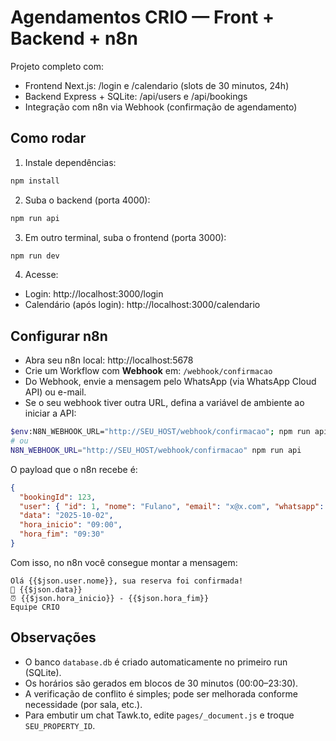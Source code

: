 
# Agendamentos CRIO — Front + Backend + n8n

Projeto completo com:
- Frontend Next.js: /login e /calendario (slots de 30 minutos, 24h)
- Backend Express + SQLite: /api/users e /api/bookings
- Integração com n8n via Webhook (confirmação de agendamento)

## Como rodar

1) Instale dependências:
```bash
npm install
```

2) Suba o backend (porta 4000):
```bash
npm run api
```

3) Em outro terminal, suba o frontend (porta 3000):
```bash
npm run dev
```

4) Acesse:
- Login: http://localhost:3000/login
- Calendário (após login): http://localhost:3000/calendario

## Configurar n8n

- Abra seu n8n local: http://localhost:5678
- Crie um Workflow com **Webhook** em: `/webhook/confirmacao`
- Do Webhook, envie a mensagem pelo WhatsApp (via WhatsApp Cloud API) ou e-mail.
- Se o seu webhook tiver outra URL, defina a variável de ambiente ao iniciar a API:
```bash
$env:N8N_WEBHOOK_URL="http://SEU_HOST/webhook/confirmacao"; npm run api   # PowerShell
# ou
N8N_WEBHOOK_URL="http://SEU_HOST/webhook/confirmacao" npm run api         # Linux/Mac
```

O payload que o n8n recebe é:
```json
{
  "bookingId": 123,
  "user": { "id": 1, "nome": "Fulano", "email": "x@x.com", "whatsapp": "55DDDNUMERO" },
  "data": "2025-10-02",
  "hora_inicio": "09:00",
  "hora_fim": "09:30"
}
```

Com isso, no n8n você consegue montar a mensagem:
```
Olá {{$json.user.nome}}, sua reserva foi confirmada!
📅 {{$json.data}}
⏰ {{$json.hora_inicio}} - {{$json.hora_fim}}
Equipe CRIO
```

## Observações

- O banco `database.db` é criado automaticamente no primeiro run (SQLite).
- Os horários são gerados em blocos de 30 minutos (00:00–23:30).
- A verificação de conflito é simples; pode ser melhorada conforme necessidade (por sala, etc.).
- Para embutir um chat Tawk.to, edite `pages/_document.js` e troque `SEU_PROPERTY_ID`.
